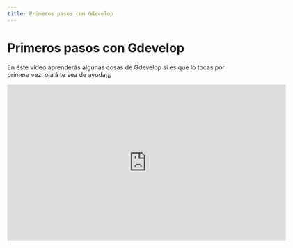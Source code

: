 ```yaml
---
title: Primeros pasos con Gdevelop
---
```

# Primeros pasos con Gdevelop
En éste vídeo aprenderás algunas cosas de Gdevelop si es que lo tocas por primera vez.
ojalá te sea de ayuda¡¡¡
<iframe width="640" height="360" src="https://www.youtube.com/embed/2JGjPGIBcg8" frameborder="0" allow="accelerometer; autoplay; encrypted-media; gyroscope; picture-in-picture" allowfullscreen></iframe>   
